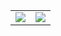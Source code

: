 <a href="https://github.com/BlakeNeko">
    <table>
        <tr>
            <td>
                <img align="center"
                    src="https://github-readme-stats.vercel.app/api?username=BlakeNeko&show_icons=true&hide_border=true&icon_color=58b2dc&title_color=58b2dc" />
            </td>
            <td>
                <img align="center"
                    src="https://github-readme-stats.vercel.app/api/top-langs/?username=BlakeNeko&layout=compact&hide_border=true&title_color=58b2dc" />
            </td>
        </tr>
    </table>
</a>
